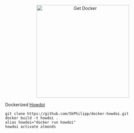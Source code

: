 <p align="center">
<a href="https://www.docker.com/community-edition"><img height="300" src="https://i.imgur.com/AHFFXYe.png" alt="Get Docker"></a>
</p>

Dockerized [Howdoi](https://github.com/EmileVauge/howdoi)

```
git clone https://github.com/SkPhilipp/docker-howdoi.git
docker build -t howdoi .
alias howdoi="docker run howdoi"
howdoi activate almonds
```
